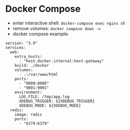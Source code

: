 # Docker Compose

* enter interactive shell: `docker-compose exec nginx sh`
* remove volumes: `docker compose down -v`
* docker compose example:
```
version: "3.9"
services:
  web:
    extra_hosts:
      - "host.docker.internal:host-gateway"
    build: ./docker
    volumes:
      - .:/var/www/html
    ports:
      - "8080:8080"
      - "9001:9001"
    environment:
      LOG_FILE: /tmp/app.log
      XDEBUG_TRIGGER: ${XDEBUG_TRIGGER}
      XDEBUG_MODE: ${XDEBUG_MODE}
  redis:
    image: redis
    ports:
      - "6379:6379"
```